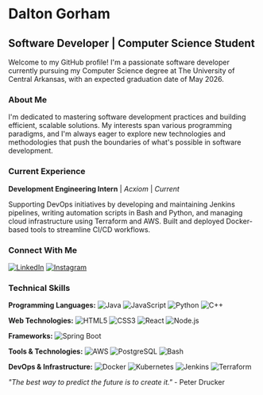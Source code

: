 # Dalton Gorham

## Software Developer | Computer Science Student

Welcome to my GitHub profile! I'm a passionate software developer currently pursuing my Computer Science degree at The University of Central Arkansas, with an expected graduation date of May 2026.

### About Me

I'm dedicated to mastering software development practices and building efficient, scalable solutions. My interests span various programming paradigms, and I'm always eager to explore new technologies and methodologies that push the boundaries of what's possible in software development.

### Current Experience

**Development Engineering Intern** | *Acxiom* | *Current*

Supporting DevOps initiatives by developing and maintaining Jenkins pipelines, writing automation scripts in Bash and Python, and managing cloud infrastructure using Terraform and AWS. Built and deployed Docker-based tools to streamline CI/CD workflows.

### Connect With Me

[![LinkedIn](https://img.shields.io/badge/LinkedIn-0077B5?style=flat-square&logo=linkedin&logoColor=white)](https://linkedin.com/in/dalton-gorham)
[![Instagram](https://img.shields.io/badge/Instagram-E4405F?style=flat-square&logo=instagram&logoColor=white)](https://instagram.com/daltongorham)

### Technical Skills

**Programming Languages:**
![Java](https://img.shields.io/badge/Java-ED8B00?style=flat-square&logo=openjdk&logoColor=white)
![JavaScript](https://img.shields.io/badge/JavaScript-F7DF1E?style=flat-square&logo=javascript&logoColor=black)
![Python](https://img.shields.io/badge/Python-3776AB?style=flat-square&logo=python&logoColor=white)
![C++](https://img.shields.io/badge/C++-00599C?style=flat-square&logo=c%2B%2B&logoColor=white)

**Web Technologies:**
![HTML5](https://img.shields.io/badge/HTML5-E34F26?style=flat-square&logo=html5&logoColor=white)
![CSS3](https://img.shields.io/badge/CSS3-1572B6?style=flat-square&logo=css3&logoColor=white)
![React](https://img.shields.io/badge/React-61DAFB?style=flat-square&logo=react&logoColor=black)
![Node.js](https://img.shields.io/badge/Node.js-339933?style=flat-square&logo=node.js&logoColor=white)

**Frameworks:**
![Spring Boot](https://img.shields.io/badge/Spring%20Boot-6DB33F?style=flat-square&logo=spring-boot&logoColor=white)

**Tools & Technologies:**
![AWS](https://img.shields.io/badge/AWS-232F3E?style=flat-square&logo=amazon-aws&logoColor=white)
![PostgreSQL](https://img.shields.io/badge/PostgreSQL-316192?style=flat-square&logo=postgresql&logoColor=white)
![Bash](https://img.shields.io/badge/Bash-4EAA25?style=flat-square&logo=gnu-bash&logoColor=white)

**DevOps & Infrastructure:**
![Docker](https://img.shields.io/badge/Docker-2496ED?style=flat-square&logo=docker&logoColor=white)
![Kubernetes](https://img.shields.io/badge/Kubernetes-326CE5?style=flat-square&logo=kubernetes&logoColor=white)
![Jenkins](https://img.shields.io/badge/Jenkins-D24939?style=flat-square&logo=jenkins&logoColor=white)
![Terraform](https://img.shields.io/badge/Terraform-623CE4?style=flat-square&logo=terraform&logoColor=white)

*"The best way to predict the future is to create it."* - Peter Drucker
